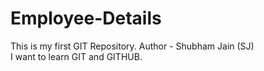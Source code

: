 # Employee-Details
This is my first GIT Repository.
Author - Shubham Jain (SJ)
<br>
I want to learn GIT and GITHUB.
